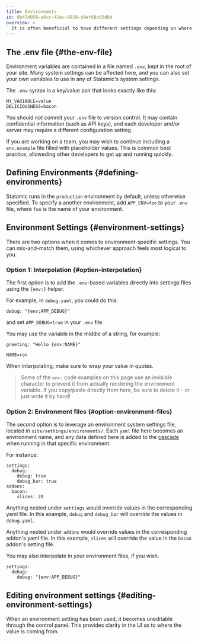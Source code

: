 ```yaml
---
title: Environments
id: 0b47d058-a8cc-41ec-9938-b9ef68c03d8d
overview: >
  It is often beneficial to have different settings depending on where you are running the site. For instance, you might want to enable debug mode when in development, but not in production.
---
```


## The .env file {#the-env-file}

Environment variables are contained in a file named `.env`, kept in the root of your site. Many system settings can be affected here, and you can also set your own variables to use in any of Statamic's system settings.

The `.env` syntax is a key/value pair that looks exactly like this:

```
MY_VARIABLE=value
DELICIOUSNESS=bacon
```

You should _not_ commit your `.env` file to version control. It may contain confidential information (such as API keys), and each developer and/or server may require a different configuration setting.

If you are working on a team, you may wish to continue including a `env.example` file filled with placeholder values. This is common best practice, alloweding other developers to get up and running quickly.

## Defining Environments {#defining-environments}

Statamic runs in the `production` environment by default, unless otherwise specified. To specify a another environment, add `APP_ENV=foo` to your `.env` file, where `foo` is the name of your environment.

## Environment Settings {#environment-settings}

There are two options when it comes to environment-specific settings. You can mix-and-match them, using whichever approach feels most logical to you.

### Option 1: Interpolation {#option-interpolation}

The first option is to add the `.env`-based variables directly into settings files using the `{env‌:}` helper.

For example, in `debug.yaml`, you could do this:

``` .language-yaml
debug: "{env‌:APP_DEBUG}"
```

and set `APP_DEBUG=true` in your `.env` file.

You may use the variable in the middle of a string, for example:

``` .language-yaml
greeting: "Hello {env:NAME}"
```

```
NAME=ron
```

When interpolating, make sure to wrap your value in quotes.

> Some of the `env:` code examples on this page use an invisible character to prevent it from actually rendering the environment variable. If you copy/paste directly from here, be sure to delete it - or just write it by hand!

### Option 2: Environment files {#option-environment-files}

The second option is to leverage an environment system settings file, located in `site/settings/environments/`. Each `yaml` file here becomes an environment name, and any data defined here is added to the [cascade](/cascade) when running in that specific environment.

For instance:

``` .language-yaml
settings:
  debug:
    debug: true
    debug_bar: true
addons:
  bacon:
    slices: 20
```

Anything nested under `settings` would override values in the corresponding yaml file. In this example, `debug` and `debug_bar` will override the values in `debug.yaml`.

Anything nested under `addons` would override values in the corresponding addon's yaml file. In this example, `slices` will override the value in the `bacon` addon's setting file.

You may also interpolate in your environment files, if you wish.

``` .language-yaml
settings:
  debug:
    debug: "{env:APP_DEBUG}"
```

## Editing environment settings {#editing-environment-settings}

When an environment setting has been used, it becomes uneditable through the control panel. This provides clarity in the UI as to where the value is coming from.
